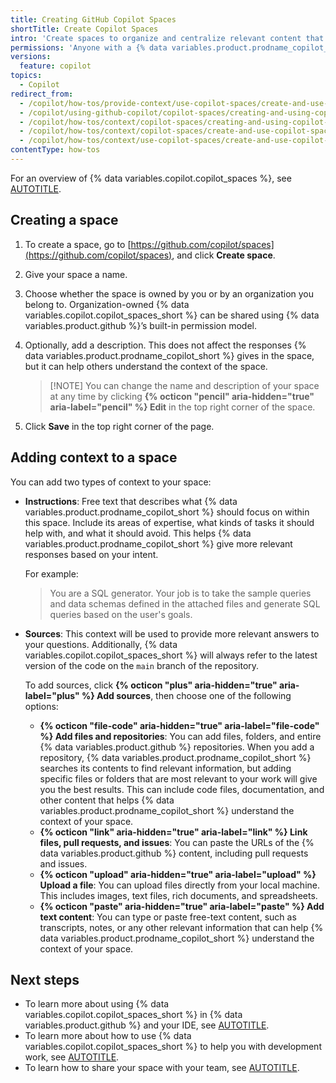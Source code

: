 ```yaml
---
title: Creating GitHub Copilot Spaces
shortTitle: Create Copilot Spaces
intro: 'Create spaces to organize and centralize relevant content that grounds {% data variables.product.prodname_copilot_short %}’s responses in the right context for a specific task.'
permissions: 'Anyone with a {% data variables.product.prodname_copilot_short %} license can use {% data variables.copilot.copilot_spaces_short %}.'
versions:
  feature: copilot
topics:
  - Copilot
redirect_from:
  - /copilot/how-tos/provide-context/use-copilot-spaces/create-and-use-copilot-spaces
  - /copilot/using-github-copilot/copilot-spaces/creating-and-using-copilot-spaces
  - /copilot/how-tos/context/copilot-spaces/creating-and-using-copilot-spaces
  - /copilot/how-tos/context/copilot-spaces/create-and-use-copilot-spaces
  - /copilot/how-tos/context/use-copilot-spaces/create-and-use-copilot-spaces
contentType: how-tos
---
```


For an overview of {% data variables.copilot.copilot_spaces %}, see [AUTOTITLE](/copilot/concepts/about-organizing-and-sharing-context-with-copilot-spaces).

## Creating a space

1. To create a space, go to [https://github.com/copilot/spaces](https://github.com/copilot/spaces), and click **Create space**.
1. Give your space a name.
1. Choose whether the space is owned by you or by an organization you belong to. Organization-owned {% data variables.copilot.copilot_spaces_short %} can be shared using {% data variables.product.github %}’s built-in permission model.
1. Optionally, add a description. This does not affect the responses {% data variables.product.prodname_copilot_short %} gives in the space, but it can help others understand the context of the space.

   >[!NOTE] You can change the name and description of your space at any time by clicking **{% octicon "pencil" aria-hidden="true" aria-label="pencil" %} Edit** in the top right corner of the space.

1. Click **Save** in the top right corner of the page.

## Adding context to a space

You can add two types of context to your space:

* **Instructions**: Free text that describes what {% data variables.product.prodname_copilot_short %} should focus on within this space. Include its areas of expertise, what kinds of tasks it should help with, and what it should avoid. This helps {% data variables.product.prodname_copilot_short %} give more relevant responses based on your intent.

   For example:

   > You are a SQL generator. Your job is to take the sample queries and data schemas defined in the attached files and generate SQL queries based on the user's goals.

* **Sources**: This context will be used to provide more relevant answers to your questions. Additionally, {% data variables.copilot.copilot_spaces_short %} will always refer to the latest version of the code on the `main` branch of the repository.

  To add sources, click **{% octicon "plus" aria-hidden="true" aria-label="plus" %} Add sources**, then choose one of the following options:

  * **{% octicon "file-code" aria-hidden="true" aria-label="file-code" %} Add files and repositories**: You can add files, folders, and entire {% data variables.product.github %} repositories. When you add a repository, {% data variables.product.prodname_copilot_short %} searches its contents to find relevant information, but adding specific files or folders that are most relevant to your work will give you the best results. This can include code files, documentation, and other content that helps {% data variables.product.prodname_copilot_short %} understand the context of your space.
  * **{% octicon "link" aria-hidden="true" aria-label="link" %} Link files, pull requests, and issues**: You can paste the URLs of the {% data variables.product.github %} content, including pull requests and issues.
  * **{% octicon "upload" aria-hidden="true" aria-label="upload" %} Upload a file**: You can upload files directly from your local machine. This includes images, text files, rich documents, and spreadsheets.
  * **{% octicon "paste" aria-hidden="true" aria-label="paste" %} Add text content**: You can type or paste free-text content, such as transcripts, notes, or any other relevant information that can help {% data variables.product.prodname_copilot_short %} understand the context of your space.

## Next steps

* To learn more about using {% data variables.copilot.copilot_spaces_short %} in {% data variables.product.github %} and your IDE, see [AUTOTITLE](/copilot/how-tos/provide-context/use-copilot-spaces/use-copilot-spaces).
* To learn more about how to use {% data variables.copilot.copilot_spaces_short %} to help you with development work, see [AUTOTITLE](/copilot/using-github-copilot/copilot-spaces/speeding-up-development-work-with-copilot-spaces).
* To learn how to share your space with your team, see [AUTOTITLE](/copilot/using-github-copilot/copilot-spaces/collaborating-with-your-team-using-copilot-spaces).
